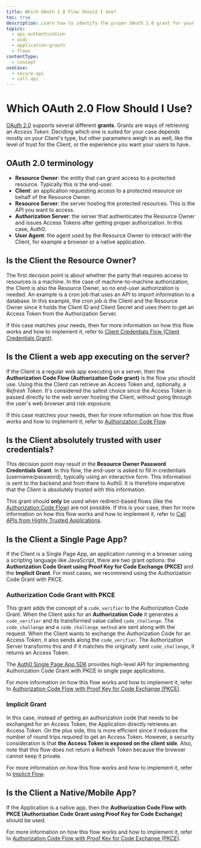 ```yaml
---
title: Which OAuth 2.0 Flow Should I Use?
toc: true
description: Learn how to identify the proper OAuth 2.0 grant for your use case.
topics:
  - api-authentication
  - oidc
  - application-grants
  - flows
contentType:
  - concept
useCase:
  - secure-api
  - call-api
---
```


# Which OAuth 2.0 Flow Should I Use?

[OAuth 2.0](https://tools.ietf.org/html/rfc6749) supports several different **grants**. Grants are ways of retrieving an <dfn data-key="access-token">Access Token</dfn>. Deciding which one is suited for your case depends mostly on your Client's type, but other parameters weigh in as well, like the level of trust for the Client, or the experience you want your users to have.

## OAuth 2.0 terminology

- **Resource Owner**: the entity that can grant access to a protected resource. Typically this is the end-user.
- **Client**: an application requesting access to a protected resource on behalf of the Resource Owner.
- **Resource Server**: the server hosting the protected resources. This is the API you want to access.
- **Authorization Server**: the server that authenticates the Resource Owner and issues Access Tokens after getting proper authorization. In this case, Auth0.
- **User Agent**: the agent used by the Resource Owner to interact with the Client, for example a browser or a native application.

## Is the Client the Resource Owner?

The first decision point is about whether the party that requires access to resources is a machine. In the case of machine-to-machine authorization, the Client is also the Resource Owner, so no end-user authorization is needed. An example is a cron job that uses an API to import information to a database. In this example, the cron job is the Client and the Resource Owner since it holds the Client ID and Client Secret and uses them to get an Access Token from the Authorization Server.

If this case matches your needs, then for more information on how this flow works and how to implement it, refer to [Client Credentials Flow (Client Credentials Grant)](/flows/concepts/client-credentials).

## Is the Client a web app executing on the server?

If the Client is a regular web app executing on a server, then the **Authorization Code Flow (Authorization Code grant)** is the flow you should use. Using this the Client can retrieve an Access Token and, optionally, a <dfn data-key="refresh-token">Refresh Token</dfn>. It's considered the safest choice since the Access Token is passed directly to the web server hosting the Client, without going through the user's web browser and risk exposure.

If this case matches your needs, then for more information on how this flow works and how to implement it, refer to [Authorization Code Flow](/flows/concepts/auth-code).

## Is the Client absolutely trusted with user credentials?

This decision point may result in the **Resource Owner Password Credentials Grant**. In this flow, the end-user is asked to fill in credentials (username/password), typically using an interactive form. This information is sent to the backend and from there to Auth0. It is therefore imperative that the Client is absolutely trusted with this information.

This grant should **only** be used when redirect-based flows (like the [Authorization Code Flow](/flows/concepts/auth-code)) are not possible. If this is your case, then for more information on how this flow works and how to implement it, refer to [Call APIs from Highly Trusted Applications](/api-auth/grant/password).

## Is the Client a Single Page App?

If the Client is a Single Page App, an application running in a browser using a scripting language like JavaScript, there are two grant options: the **Authorization Code Grant using Proof Key for Code Exchange (PKCE)** and the **Implicit Grant**. For most cases, we recommend using the Authorization Code Grant with PKCE.

### Authorization Code Grant with PKCE

This grant adds the concept of a `code_verifier` to the Authorization Code Grant. When the Client asks for an **Authorization Code** it generates a `code_verifier` and its transformed value called `code_challenge`. The `code_challenge` and a `code_challenge_method` are sent along with the request. When the Client wants to exchange the Authorization Code for an Access Token, it also sends along the `code_verifier`. The Authorization Server transforms this and if it matches the originally sent `code_challenge`, it returns an Access Token.

The [Auth0 Single Page App SDK](/libraries/auth0-spa-js) provides high-level API for implementing Authorization Code Grant with PKCE in single page applications.

For more information on how this flow works and how to implement it, refer to [Authorization Code Flow with Proof Key for Code Exchange (PKCE)](/flows/concepts/auth-code-pkce).

### Implicit Grant

In this case, instead of getting an authorization code that needs to be exchanged for an Access Token, the Application directly retrieves an Access Token. On the plus side, this is more efficient since it reduces the number of round trips required to get an Access Token. However, a security consideration is that **the Access Token is exposed on the client side**. Also, note that this flow does not return a Refresh Token because the browser cannot keep it private. 

For more information on how this flow works and how to implement it, refer to [Implicit Flow](/flows/concepts/implicit).

## Is the Client a Native/Mobile App?

If the Application is a native app, then the **Authorization Code Flow with PKCE (Authorization Code Grant using Proof Key for Code Exchange)** should be used.

For more information on how this flow works and how to implement it, refer to [Authorization Code Flow with Proof Key for Code Exchange (PKCE)](/flows/concepts/auth-code-pkce).
